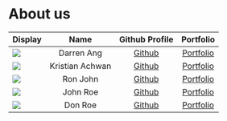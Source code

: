 # About us

Display |      Name       | Github Profile | Portfolio 
--------|:---------------:|:--------------:|:---------:
![](https://via.placeholder.com/100.png?text=Photo) | Darren Ang | [Github](https://github.com/darrenangwx) | [Portfolio](docs/team/johndoe.md)
![](https://via.placeholder.com/100.png?text=Photo) | Kristian Achwan | [Github](https://github.com/kristianachwan) | [Portfolio](docs/team/kristianachwan.md)
![](https://via.placeholder.com/100.png?text=Photo) |    Ron John     | [Github](https://github.com/) | [Portfolio](docs/team/johndoe.md)
![](https://via.placeholder.com/100.png?text=Photo) |    John Roe     | [Github](https://github.com/) | [Portfolio](docs/team/johndoe.md)
![](https://via.placeholder.com/100.png?text=Photo) |     Don Roe     | [Github](https://github.com/) | [Portfolio](docs/team/johndoe.md)

